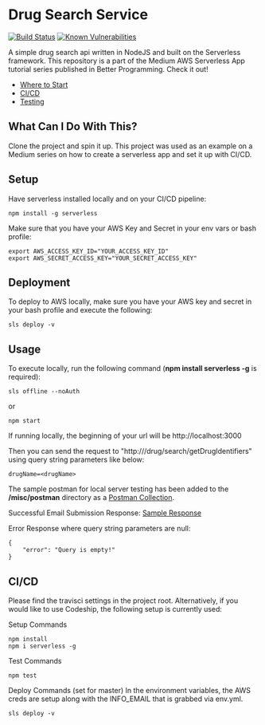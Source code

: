 # Drug Search Service
[![Build Status](https://travis-ci.org/EdyVision/drug-search-service.png)](https://travis-ci.org/EdyVision/drug-search-service)
[![Known Vulnerabilities](https://snyk.io/test/github/EdyVision/drug-search-service/badge.svg)](https://snyk.io/test/github/EdyVision/drug-search-service)

A simple drug search api written in NodeJS and built on the Serverless framework. This repository is a part of the Medium AWS Serverless App tutorial series published in Better Programming. Check it out!

<ul>
    <li><a href="https://medium.com/better-programming/aws-serverless-app-where-to-start-11268309a1cf">Where to Start</a></li>
    <li><a href="https://medium.com/better-programming/aws-serverless-app-continuous-integration-and-deployment-cb6f19474b3c">CI/CD</a></li>
    <li><a href="https://medium.com/better-programming/aws-serverless-app-testing-d1b54037b0a6">Testing</a></li>
</ul>

## What Can I Do With This?
Clone the project and spin it up. This project was used as an example on a Medium series on how to create a serverless app and set it up with CI/CD.

## Setup
Have serverless installed locally and on your CI/CD pipeline:

```
npm install -g serverless
```

Make sure that you have your AWS Key and Secret in your env vars or bash profile:

```
export AWS_ACCESS_KEY_ID="YOUR_ACCESS_KEY_ID"
export AWS_SECRET_ACCESS_KEY="YOUR_SECRET_ACCESS_KEY"
```


## Deployment
To deploy to AWS locally, make sure you have your AWS key and secret in your bash profile and execute the following:

```
sls deploy -v
```

## Usage

To execute locally, run the following command (<strong>npm install serverless -g</strong> is required):

```
sls offline --noAuth
```

or

```
npm start
```

If running locally, the beginning of your url will be http://localhost:3000

Then you can send the request to "http://<url>/drug/search/getDrugIdentifiers" using query string parameters like below:

```
drugName=<drugName>
```

The sample postman for local server testing has been added to the <strong>/misc/postman</strong> directory as a <a href="https://github.com/EdyVision/drug-search-service/blob/master/misc/postman/Drug%20Search%20Service.postman_collection.json">Postman Collection</a>.

Successful Email Submission Response: <a href="https://github.com/EdyVision/drug-search-service/blob/master/misc/postman/sampleResponse_lipitor.json">Sample Response</a>

Error Response where query string parameters are null:

```
{
    "error": "Query is empty!"
}
```

## CI/CD

Please find the travisci settings in the project root. Alternatively, if you would like to use Codeship, the following setup is currently used:

Setup Commands

```
npm install
npm i serverless -g
```

Test Commands

```
npm test
```

Deploy Commands (set for master)
In the environment variables, the AWS creds are setup along with the INFO_EMAIL that is grabbed via env.yml.

```
sls deploy -v
```
